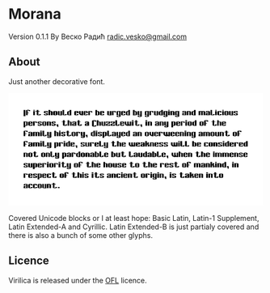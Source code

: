 # Morana

Version 0.1.1
By Веско Радић <radic.vesko@gmail.com>

About
-----

Just another decorative font.

![morana_example](https://github.com/VeskoRadic/morana-font/blob/main/images/latinica.png)

Covered Unicode blocks or I at least hope: Basic Latin, Latin-1 Supplement, Latin Extended-A and Cyrillic. Latin Extended-B is just partialy covered and there is also a bunch of some other glyphs.

Licence
-------

Virilica is released under the [OFL](https://scripts.sil.org/cms/scripts/page.php?site_id=nrsi&id=OFL) licence.
